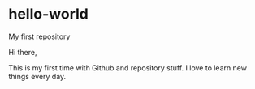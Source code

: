# hello-world
My first repository

Hi there, 

This is my first time with Github and repository stuff. I love to learn new things every day.
